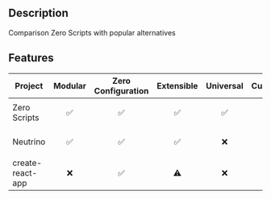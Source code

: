 ## Description

Comparison Zero Scripts with popular alternatives

## Features

| Project | Modular | Zero Configuration | Extensible | Universal | Customizable | Scaffold Applications |
| ------- | ------- | ------------------ | ---------- | --------- | ------------ | ------------ |
| Zero Scripts | <p align="center">✅</p> | <p align="center">✅</p> | <p align="center">✅</p> | <p align="center">✅</p> | <p align="center">✅</p> | <p align="center">❌</p> |
| Neutrino | <p align="center">✅</p> | <p align="center">✅</p> | <p align="center">✅</p> | <p align="center">❌</p> | <p align="center">✅</p> | <p align="center">✅</p> |
| create-react-app | <p align="center">❌</p> | <p align="center">✅</p> | <p align="center">⚠</p> | <p align="center">❌</p> | <p align="center">⚠</p> | <p align="center">✅</p> |

